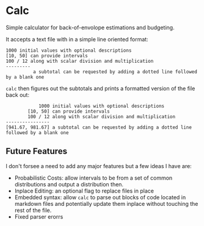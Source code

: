 # Calc

Simple calculator for back-of-envolope estimations and budgeting. 

It accepts a text file with in a simple line oriented format:

```
1000 initial values with optional descriptions
[10, 50] can provide intervals
100 / 12 along with scalar division and multiplication
---------
          a subtotal can be requested by adding a dotted line followed by a blank one

```

`calc` then figures out the subtotals and prints a formatted version of the file back out:

```
            1000 initial values with optional descriptions
        [10, 50] can provide intervals
        100 / 12 along with scalar division and multiplication
----------------
[941.67, 981.67] a subtotal can be requested by adding a dotted line followed by a blank one
```

## Future Features

I don't forsee a need to add any major features but a few ideas I have are:

- Probabilistic Costs: allow intervals to be from a set of common distributions and output a distribution then.
- Inplace Editing: an optional flag to replace files in place
- Embedded syntax: allow `calc` to parse out blocks of code located in markdown files and potentially update them inplace without touching the rest of the file.
- Fixed parser erorrs